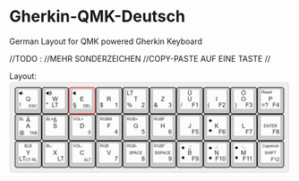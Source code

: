 # Gherkin-QMK-Deutsch

German Layout for QMK powered Gherkin Keyboard

//TODO :
//MEHR SONDERZEICHEN
//COPY-PASTE AUF EINE TASTE
//

Layout:
![alt text](https://github.com/Madad1996/Gherkin-QMK-Deutsch/blob/master/Layout.png)
